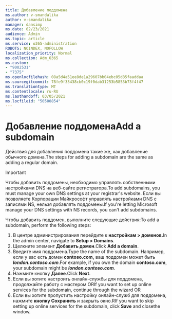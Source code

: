```yaml
---
title: Добавление поддомена
ms.author: v-smandalika
author: v-smandalika
manager: dansimp
ms.date: 02/23/2021
audience: Admin
ms.topic: article
ms.service: o365-administration
ROBOTS: NOINDEX, NOFOLLOW
localization_priority: Normal
ms.collection: Adm_O365
ms.custom:
- "9002531"
- "7375"
ms.openlocfilehash: 08a5d4a51ee8de1a29607bb04ebc05d85faaddaa
ms.sourcegitcommit: 78fe9f33438cb0c19f0dab31253b5853b73f4f47
ms.translationtype: MT
ms.contentlocale: ru-RU
ms.lasthandoff: 03/05/2021
ms.locfileid: "50500854"
---
```

# <a name="add-a-subdomain"></a><span data-ttu-id="fe063-102">Добавление поддомена</span><span class="sxs-lookup"><span data-stu-id="fe063-102">Add a subdomain</span></span>

<span data-ttu-id="fe063-103">Действия для добавления поддомена такие же, как добавление обычного домена.</span><span class="sxs-lookup"><span data-stu-id="fe063-103">The steps for adding a subdomain are the same as adding a regular domain.</span></span> 

> [!IMPORTANT]
> <span data-ttu-id="fe063-104">Чтобы добавить поддомены, необходимо управлять собственными настройками DNS на веб-сайте регистратора.</span><span class="sxs-lookup"><span data-stu-id="fe063-104">To add subdomains, you must manage your own DNS settings at your registrar's website.</span></span> <span data-ttu-id="fe063-105">Если вы позволяете Корпорации Майкрософт управлять настройками DNS с записями NS, нельзя добавлять поддомены.</span><span class="sxs-lookup"><span data-stu-id="fe063-105">If you're letting Microsoft manage your DNS settings with NS records, you can't add subdomains.</span></span> 

<span data-ttu-id="fe063-106">Чтобы добавить поддомен, выполните следующие действия:</span><span class="sxs-lookup"><span data-stu-id="fe063-106">To add a subdomain, perform the following steps:</span></span>

1. <span data-ttu-id="fe063-107">В центре администрирования перейдите к **настройкам > доменов.**</span><span class="sxs-lookup"><span data-stu-id="fe063-107">In the admin center, navigate to **Setup > Domains**.</span></span>
2. <span data-ttu-id="fe063-108">Щелкните элемент **Добавить домен**.</span><span class="sxs-lookup"><span data-stu-id="fe063-108">Click **Add a domain**.</span></span>
3. <span data-ttu-id="fe063-109">Введите имя поддомена.</span><span class="sxs-lookup"><span data-stu-id="fe063-109">Type the name of the subdomain.</span></span> <span data-ttu-id="fe063-110">Например, если у вас есть домен **contoso.com,** ваш поддомен может быть **_london.contoso.com_**.</span><span class="sxs-lookup"><span data-stu-id="fe063-110">For example, if you own the domain **contoso.com**, your subdomain might be **_london.contoso.com_**.</span></span>
4. <span data-ttu-id="fe063-111">Нажмите кнопку **Далее**.</span><span class="sxs-lookup"><span data-stu-id="fe063-111">Click **Next**.</span></span>
5. <span data-ttu-id="fe063-112">Если вы хотите настроить онлайн-службы для поддомена, продолжайте работу с мастером OR</span><span class="sxs-lookup"><span data-stu-id="fe063-112">If you want to set up online services for the subdomain, continue through the wizard OR</span></span>
6. <span data-ttu-id="fe063-113">Если вы хотите пропустить настройку онлайн-служб для поддомена, нажмите **кнопку Сохранить** и закрыть окно.</span><span class="sxs-lookup"><span data-stu-id="fe063-113">RIf you want to skip setting up online services for the subdomain, click **Save** and closethe window.</span></span>

